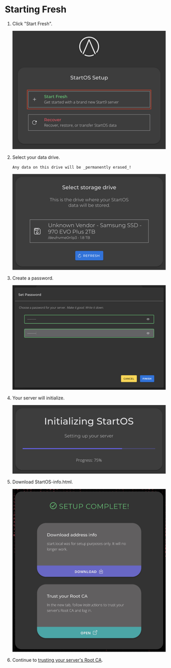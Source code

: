 # Starting Fresh

1. Click "Start Fresh".

   ![Recover](./assets/start-fresh.jpg)

1. Select your data drive.

   ```admonish warning
   Any data on this drive will be _permanently erased_!
   ```

   ![Recover](./assets/drive-select.jpg)

1. Create a password.

   ![Set Password](./assets/password-set.jpg)

1. Your server will initialize.

   ![StartOS Initializing](./assets/initializing.jpg)

1. Download StartOS-info.html.

   ![Initialization Complete](./assets/complete.jpg)

1. Continue to [trusting your server's Root CA](../trust-ca.md).
